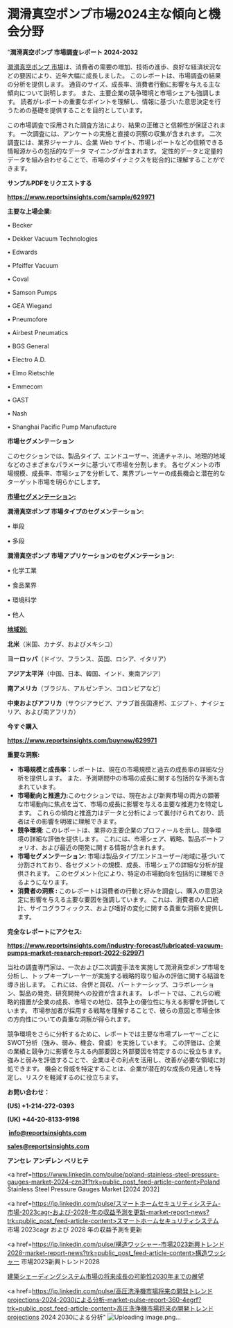 # 潤滑真空ポンプ市場2024主な傾向と機会分野

"<strong>潤滑真空ポンプ 市場調査レポート 2024-2032</strong>

<a href=https://www.reportsinsights.com/sample/629971>潤滑真空ポンプ 市場</a>は、消費者の需要の増加、技術の進歩、良好な経済状況などの要因により、近年大幅に成長しました。 このレポートは、市場調査の結果の分析を提供します。 通貨のサイズ、成長率、消費者行動に影響を与える主な傾向について説明します。 また、主要企業の競争環境と市場シェアも強調します。 読者がレポートの重要なポイントを理解し、情報に基づいた意思決定を行うための基礎を提供することを目的としています。

この市場調査で採用された調査方法により、結果の正確さと信頼性が保証されます。 一次調査には、アンケートの実施と直接の洞察の収集が含まれます。 二次調査には、業界ジャーナル、企業 Web サイト、市場レポートなどの信頼できる情報源からの包括的なデータ マイニングが含まれます。 定性的データと定量的データを組み合わせることで、市場のダイナミクスを総合的に理解することができます。

<strong><b>サンプルPDFをリクエストする</b></strong>

<a href=https://www.reportsinsights.com/sample/629971><strong><u>https://www.reportsinsights.com/sample/629971</u></strong></a>

<strong>主要な上場企業:</strong>

• Becker

• Dekker Vacuum Technologies

• Edwards

• Pfeiffer Vacuum

• Coval

• Samson Pumps

• GEA Wiegand

• Pneumofore

• Airbest Pneumatics

• BGS General

• Electro A.D.

• Elmo Rietschle

• Emmecom

• GAST

• Nash

• Shanghai Pacific Pump Manufacture

<strong>市場セグメンテーション</strong>

このセクションでは、製品タイプ、エンドユーザー、流通チャネル、地理的地域などのさまざまなパラメータに基づいて市場を分割します。 各セグメントの市場規模、成長率、市場シェアを分析して、業界プレーヤーの成長機会と潜在的なターゲット市場を明らかにします。

<strong><u>市場セグメンテーション</u></strong><strong><u>:</u></strong>

<strong>潤滑真空ポンプ 市場タイプのセグメンテーション:</strong>

• 単段

• 多段

<strong>潤滑真空ポンプ 市場アプリケーションのセグメンテーション:</strong>

• 化学工業

• 食品業界

• 環境科学

• 他人

<strong><u>地域別</u></strong><strong><u>:</u></strong>

<strong>北米</strong>（米国、カナダ、およびメキシコ）

<strong>ヨーロッパ</strong>（ドイツ、フランス、英国、ロシア、イタリア）

<strong>アジア太平洋</strong>（中国、日本、韓国、インド、東南アジア）

<strong>南アメリカ</strong>（ブラジル、アルゼンチン、コロンビアなど）

<strong>中東およびアフリカ</strong>（サウジアラビア、アラブ首長国連邦、エジプト、ナイジェリア、および南アフリカ）

<strong>今すぐ購入</strong>

<a href=https://www.reportsinsights.com/buynow/629971><strong><u>https://www.reportsinsights.com/buynow/629971</u></strong></a>

<strong>重要な洞察:</strong>
<ul>
  <li><strong>市場規模と成長率：</strong>レポートは、現在の市場規模と過去の成長率の詳細な分析を提供します。 また、予測期間中の市場の成長に関する包括的な予測も含まれています。</li>
  <li><strong>市場動向と推進力:</strong>このセクションでは、現在および新興市場の両方の顕著な市場動向に焦点を当て、市場の成長に影響を与える主要な推進力を特定します。 これらの傾向と推進力はデータと分析によって裏付けられており、読者はその影響を明確に理解できます。</li>
  <li><strong>競争環境</strong>: このレポートは、業界の主要企業のプロフィールを示し、競争環境の詳細な評価を提供します。 これには、市場シェア、戦略、製品ポートフォリオ、および最近の開発に関する情報が含まれます。</li>
  <li><strong>市場セグメンテーション: </strong>市場は製品タイプ/エンドユーザー/地域に基づいて分割されており、各セグメントの規模、成長、市場シェアの詳細な分析が提供されます。 このセグメント化により、特定の市場動向を包括的に理解できるようになります。</li>
  <li><strong>消費者の洞察 : </strong>このレポートは消費者の行動と好みを調査し、購入の意思決定に影響を与える主要な要因を強調しています。 これは、消費者の人口統計、サイコグラフィックス、および嗜好の変化に関する貴重な洞察を提供します。</li>
</ul>
<strong>完全なレポートにアクセス:</strong>

<a href=https://www.reportsinsights.com/industry-forecast/lubricated-vacuum-pumps-market-research-report-2022-629971><strong><u><b>https://www.reportsinsights.com/industry-forecast/lubricated-vacuum-pumps-market-research-report-2022-629971</b></u></strong></a>

当社の調査専門家は、一次および二次調査手法を実施して潤滑真空ポンプ市場を分析し、トップキープレーヤーが実施する戦略的取り組みの評価に関する結論を導き出します。 これには、合併と買収、パートナーシップ、コラボレーション、製品の発売、研究開発への投資が含まれます。 レポートでは、これらの戦略的措置が企業の成長、市場での地位、競争上の優位性に与える影響を評価しています。 市場参加者が採用する戦略を理解することで、彼らの意図と市場全体の方向性についての貴重な洞察が得られます。

競争環境をさらに分析するために、レポートでは主要な市場プレーヤーごとにSWOT分析（強み、弱み、機会、脅威）を実施しています。 この評価は、企業の業績と競争力に影響を与える内部要因と外部要因を特定するのに役立ちます。 強みと弱みを評価することで、企業はその利点を活用し、改善が必要な領域に対処できます。 機会と脅威を特定することは、企業が潜在的な成長の見通しを特定し、リスクを軽減するのに役立ちます。

<strong>お問い合わせ：</strong>

<strong>(US) +1-214-272-0393</strong>

<strong>(UK) +44-20-8133-9198</strong>

<strong> </strong><a href=info@reportsinsights.com><strong><u>info@reportsinsights.com</u></strong></a>

<a href=sales@reportsinsights.com><strong><u>sales@reportsinsights.com</u></strong></a>

<strong>アンセレ アンデレン ベリヒテ</strong>

<a href=https://www.linkedin.com/pulse/poland-stainless-steel-pressure-gauges-market-2024-czn3f?trk=public_post_feed-article-content>Poland Stainless Steel Pressure Gauges Market [2024 2032]</a>

<a href=https://jp.linkedin.com/pulse/スマートホームセキュリティシステム-市場-2023cagr-および-2028-年の収益予測を更新-market-report-news?trk=public_post_feed-article-content>スマートホームセキュリティシステム 市場 2023cagr および 2028 年の収益予測を更新</a>

<a href=https://jp.linkedin.com/pulse/構造ワッシャー-市場2023新興トレンド2028-market-report-news?trk=public_post_feed-article-content>構造ワッシャー 市場2023新興トレンド2028</a>

<a href=https://www.linkedin.com/pulse/建築シェーディングシステム市場の将来成長の可能性2030年までの展望-reports-insights-expert-4rfqf/>建築シェーディングシステム市場の将来成長の可能性2030年までの展望</a>

<a href=https://jp.linkedin.com/pulse/高圧洗浄機市場将来の開発トレンドprojections-2024-2030による分析-market-pulse-report-360-4egrf?trk=public_post_feed-article-content>高圧洗浄機市場将来の開発トレンドprojections 2024 2030による分析</a>"
![Uploading image.png…]()
